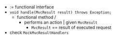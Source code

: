 * := functional interface
* `void handle(MvcResult result) throws Exception;`
  * functional method /
    * performs an action | given `MvcResult` 
      * `MvcResult` == result of executed request
* check `MockMvcResultHandlers`